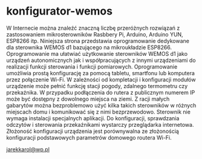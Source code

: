# konfigurator-wemos

W Internecie można znaleźć znaczną liczbę przeróżnych rozwiązań z zastosowaniem mikrosterowników Rasbbery Pi, Arduino, Arduino YUN, ESP8266 itp. Niniejsza strona przedstawia oprogramowanie dedykowane dla sterownika WEMOS d1 bazującego na mikroukładzie ESP8266. Oprogramowanie ma ułatwiać użytkowanie sterowników WEMOS d1 jako urządzeń autonomicznych jak i współpracujących z innymi urządzeniami do realizacji funkcji sterowania i funkcji pomiarowych.
Oprogramowanie umożliwia prostą konfigurację za pomocą tabletu, smartfonu lub komputera przez połączenie Wi-Fi. W zależności od kompletacji i konfiguracji modułów urządzenie może pełnić funkcję stacji pogody, zdalnego termometru czy przekaźnika. W przypadku podłączenia do rutera z publicznym numerem IP może być dostępny z dowolnego miejsca na ziemi. Z racji małych gabarytów można bezproblemowo użyć kilka takich sterowników w różnych miejscach domu i komunikować się z nimi bezprzewodowo. Sterownik nie wymaga instalacji specjalnych aplikacji. Do konfiguracji, sprawdzania odczytów i sterowania przekaźnikami wystarczy przeglądarka internetowa. Złożoność konfiguracji urządzenia jest porównywalna ze złożonością konfiguracji podstawowych parametrów domowego routera Wi-Fi.

jarekkarol@wp.pl
